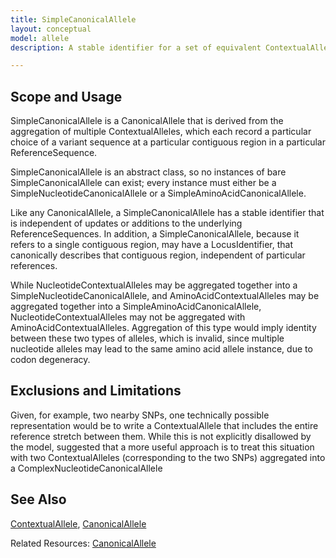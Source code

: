 ```yaml
---
title: SimpleCanonicalAllele
layout: conceptual
model: allele
description: A stable identifier for a set of equivalent ContextualAlleles, grouping together the different ways that the allele might be described across different versions of different ReferenceSequences.

---
```


Scope and Usage
---------------



SimpleCanonicalAllele is a CanonicalAllele that is derived from the aggregation of multiple ContextualAlleles, which each record a particular choice of a variant sequence at a particular contiguous region in a particular ReferenceSequence.

SimpleCanonicalAllele is an abstract class, so no instances of bare SimpleCanonicalAllele can exist; every instance must either be a SimpleNucleotideCanonicalAllele or a SimpleAminoAcidCanonicalAllele.

Like any CanonicalAllele, a SimpleCanonicalAllele has a stable identifier that is independent of updates or additions to the underlying ReferenceSequences.  In addition, a SimpleCanonicalAllele, because it refers to a single contiguous region, may have a LocusIdentifier, that canonically describes that contiguous region, independent of particular references.

While NucleotideContextualAlleles may be aggregated together into a SimpleNucleotideCanonicalAllele, and AminoAcidContextualAlleles may be aggregated together into a SimpleAminoAcidCanonicalAllele, NucleotideContextualAlleles may not be aggregated with AminoAcidContextualAlleles.  Aggregation of this type would imply identity between these two types of alleles, which is invalid, since multiple nucleotide alleles may lead to the same amino acid allele instance, due to codon degeneracy.

Exclusions and Limitations
--------------------------

Given, for example, two nearby SNPs, one technically possible representation would be to write a ContextualAllele that includes the entire reference stretch between them.   While this is not explicitly disallowed by the model, suggested that a more useful approach is to treat this situation with two ContextualAlleles (corresponding to the two SNPs) aggregated into a ComplexNucleotideCanonicalAllele

See Also
--------

[ContextualAllele](../contextual_allele/index.html), [CanonicalAllele](index.html)

Related Resources: [CanonicalAllele](/resource/canonical_allele/index.html)

